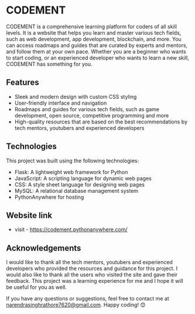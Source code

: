 # CODEMENT

CODEMENT is a comprehensive learning platform for coders of all skill levels. It is a website that helps you learn and master various tech fields, such as web development, app development, blockchain, and more. You can access roadmaps and guides that are curated by experts and mentors, and follow them at your own pace. Whether you are a beginner who wants to start coding, or an experienced developer who wants to learn a new skill, CODEMENT has something for you.

## Features

- Sleek and modern design with custom CSS styling
- User-friendly interface and navigation
- Roadmaps and guides for various tech fields, such as game development, open source, competitive programming and more
- High-quality resources that are based on the best recommendations by tech mentors, youtubers and experienced developers

## Technologies

This project was built using the following technologies:

- Flask: A lightweight web framework for Python
- JavaScript: A scripting language for dynamic web pages
- CSS: A style sheet language for designing web pages
- MySQL: A relational database management system
- PythonAnywhere for hosting

## Website link
- visit - https://codement.pythonanywhere.com/

## Acknowledgements

I would like to thank all the tech mentors, youtubers and experienced developers who provided the resources and guidance for this project. I would also like to thank all the users who visited the site and gave their feedback. This project was a learning experience for me and I hope it will be useful for you as well.

If you have any questions or suggestions, feel free to contact me at narendrasinghrathore7620@gmail.com.  Happy coding! 😊
